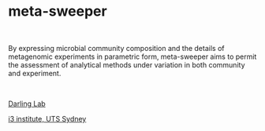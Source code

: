 meta-sweeper
============

 

By expressing microbial community composition and the details of metagenomic
experiments in parametric form, meta-sweeper aims to permit the assessment of
analytical methods under variation in both community and experiment.

 

[Darling Lab](http://darlinglab.org/)

[i3 institute, UTS
Sydney](http://www.uts.edu.au/research-and-teaching/our-research/ithree-institute)
